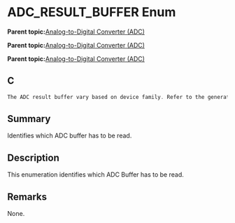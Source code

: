 # ADC\_RESULT\_BUFFER Enum

**Parent topic:**[Analog-to-Digital Converter \(ADC\)](GUID-9D7B3FCD-5210-4AA8-A362-8E034152EC06.md)

**Parent topic:**[Analog-to-Digital Converter \(ADC\)](GUID-D04BC1C2-6F78-4C18-9634-68DCCFB069F4.md)

**Parent topic:**[Analog-to-Digital Converter \(ADC\)](GUID-7A86AFB2-C2EF-44ED-B393-FE717EEC1C16.md)

## C

```c
The ADC result buffer vary based on device family. Refer to the generated header file for the actual result buffer types and values.
```

## Summary

Identifies which ADC buffer has to be read.

## Description

This enumeration identifies which ADC Buffer has to be read.

## Remarks

None.

